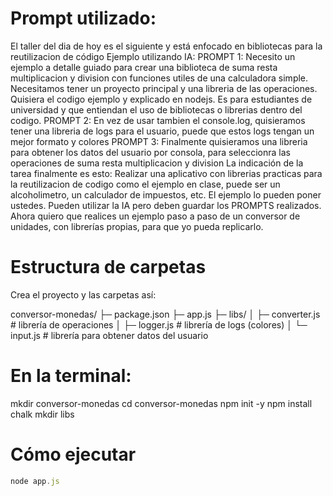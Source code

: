 <h1>Prompt utilizado:</h1>

El taller del dia de hoy es el siguiente y está enfocado en bibliotecas para la reutilizacion de código Ejemplo utilizando IA: 
PROMPT 1: Necesito un ejemplo a detalle guiado para crear una biblioteca de suma resta multiplicacion y division con funciones utiles de una calculadora simple. Necesitamos tener un proyecto principal y una libreria de las operaciones. Quisiera el codigo ejemplo y explicado en nodejs. Es para estudiantes de universidad y que entiendan el uso de bibliotecas o librerias dentro del codigo. 
PROMPT 2: En vez de usar tambien el console.log, quisieramos tener una libreria de logs para el usuario, puede que estos logs tengan un mejor formato y colores 
PROMPT 3: Finalmente quisieramos una libreria para obtener los datos del usuario por consola, para seleccionra las operaciones de suma resta multiplicacion y division La indicación de la tarea finalmente es esto: Realizar una aplicativo con librerias practicas para la reutilizacion de codigo como el ejemplo en clase, puede ser un alcoholimetro, un calculador de impuestos, etc. El ejemplo lo pueden poner ustedes. Pueden utilizar la IA pero deben guardar los PROMPTS realizados. 
Ahora quiero que realices un ejemplo paso a paso de un conversor de unidades, con librerías propias, para que yo pueda replicarlo.

<h1>Estructura de carpetas</h1>

Crea el proyecto y las carpetas así:

conversor-monedas/
├─ package.json
├─ app.js
├─ libs/
│  ├─ converter.js   # librería de operaciones
│  ├─ logger.js      # librería de logs (colores)
│  └─ input.js       # librería para obtener datos del usuario


<h1>En la terminal:</h1>

mkdir conversor-monedas
cd conversor-monedas
npm init -y
npm install chalk
mkdir libs

<h1>Cómo ejecutar</h1>

```js
node app.js
```